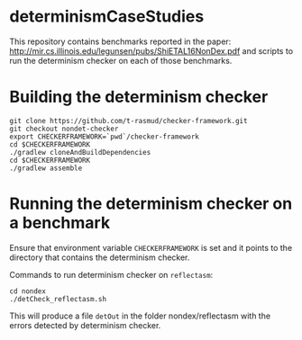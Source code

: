 # determinismCaseStudies

This repository contains benchmarks reported in the paper: http://mir.cs.illinois.edu/legunsen/pubs/ShiETAL16NonDex.pdf and scripts to run the determinism checker on each of those benchmarks.

# Building the determinism checker
```
git clone https://github.com/t-rasmud/checker-framework.git
git checkout nondet-checker
export CHECKERFRAMEWORK=`pwd`/checker-framework
cd $CHECKERFRAMEWORK
./gradlew cloneAndBuildDependencies
cd $CHECKERFRAMEWORK
./gradlew assemble
```
# Running the determinism checker on a benchmark

Ensure that environment variable `CHECKERFRAMEWORK` is set and it points to the directory that contains the determinism checker.

Commands to run determinism checker on `reflectasm`:
```
cd nondex
./detCheck_reflectasm.sh
```

This will produce a file `detOut` in the folder nondex/reflectasm with the errors detected by determinism checker.
